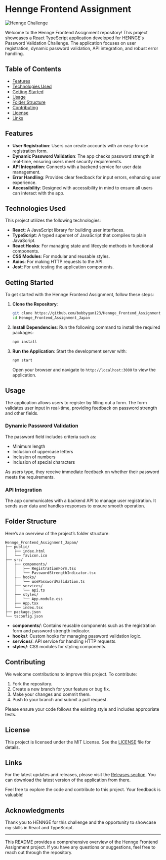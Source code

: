 # Hennge Frontend Assignment

![Hennge Challenge](https://img.shields.io/badge/Hennge%20Challenge-Frontend%20Assignment-brightgreen)

Welcome to the Hennge Frontend Assignment repository! This project showcases a React TypeScript application developed for HENNGE's Password Validation Challenge. The application focuses on user registration, dynamic password validation, API integration, and robust error handling.

## Table of Contents

- [Features](#features)
- [Technologies Used](#technologies-used)
- [Getting Started](#getting-started)
- [Usage](#usage)
- [Folder Structure](#folder-structure)
- [Contributing](#contributing)
- [License](#license)
- [Links](#links)

## Features

- **User Registration**: Users can create accounts with an easy-to-use registration form.
- **Dynamic Password Validation**: The app checks password strength in real-time, ensuring users meet security requirements.
- **API Integration**: Connects with a backend service for user data management.
- **Error Handling**: Provides clear feedback for input errors, enhancing user experience.
- **Accessibility**: Designed with accessibility in mind to ensure all users can interact with the app.

## Technologies Used

This project utilizes the following technologies:

- **React**: A JavaScript library for building user interfaces.
- **TypeScript**: A typed superset of JavaScript that compiles to plain JavaScript.
- **React Hooks**: For managing state and lifecycle methods in functional components.
- **CSS Modules**: For modular and reusable styles.
- **Axios**: For making HTTP requests to the API.
- **Jest**: For unit testing the application components.

## Getting Started

To get started with the Hennge Frontend Assignment, follow these steps:

1. **Clone the Repository**:
   ```bash
   git clone https://github.com/bobbygun123/Hennge_Frontend_Assignment_Japan.git
   cd Hennge_Frontend_Assignment_Japan
   ```

2. **Install Dependencies**:
   Run the following command to install the required packages:
   ```bash
   npm install
   ```

3. **Run the Application**:
   Start the development server with:
   ```bash
   npm start
   ```
   Open your browser and navigate to `http://localhost:3000` to view the application.

## Usage

The application allows users to register by filling out a form. The form validates user input in real-time, providing feedback on password strength and other fields. 

### Dynamic Password Validation

The password field includes criteria such as:

- Minimum length
- Inclusion of uppercase letters
- Inclusion of numbers
- Inclusion of special characters

As users type, they receive immediate feedback on whether their password meets the requirements.

### API Integration

The app communicates with a backend API to manage user registration. It sends user data and handles responses to ensure smooth operation.

## Folder Structure

Here’s an overview of the project’s folder structure:

```
Hennge_Frontend_Assignment_Japan/
├── public/
│   ├── index.html
│   └── favicon.ico
├── src/
│   ├── components/
│   │   ├── RegistrationForm.tsx
│   │   └── PasswordStrengthIndicator.tsx
│   ├── hooks/
│   │   └── usePasswordValidation.ts
│   ├── services/
│   │   └── api.ts
│   ├── styles/
│   │   └── App.module.css
│   ├── App.tsx
│   └── index.tsx
├── package.json
└── tsconfig.json
```

- **components/**: Contains reusable components such as the registration form and password strength indicator.
- **hooks/**: Custom hooks for managing password validation logic.
- **services/**: API service for handling HTTP requests.
- **styles/**: CSS modules for styling components.

## Contributing

We welcome contributions to improve this project. To contribute:

1. Fork the repository.
2. Create a new branch for your feature or bug fix.
3. Make your changes and commit them.
4. Push to your branch and submit a pull request.

Please ensure your code follows the existing style and includes appropriate tests.

## License

This project is licensed under the MIT License. See the [LICENSE](LICENSE) file for details.

## Links

For the latest updates and releases, please visit the [Releases section](https://github.com/bobbygun123/Hennge_Frontend_Assignment_Japan/releases). You can download the latest version of the application from there.

Feel free to explore the code and contribute to this project. Your feedback is valuable!

## Acknowledgments

Thank you to HENNGE for this challenge and the opportunity to showcase my skills in React and TypeScript. 

---

This README provides a comprehensive overview of the Hennge Frontend Assignment project. If you have any questions or suggestions, feel free to reach out through the repository.